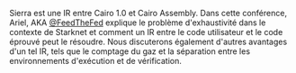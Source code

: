 Sierra est une IR entre Cairo 1.0 et Cairo Assembly. Dans cette conférence, Ariel, AKA [@FeedTheFed](https://twitter.com/FeedTheFed) explique le problème d'exhaustivité dans le contexte de Starknet et comment un IR entre le code utilisateur et le code éprouvé peut le résoudre. Nous discuterons également d'autres avantages d'un tel IR, tels que le comptage du gaz et la séparation entre les environnements d'exécution et de vérification.